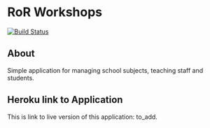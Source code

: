RoR Workshops
================

[![Build Status](https://travis-ci.org/Kacper3331/Poznan_Workshop_2015.svg?branch=master)](https://travis-ci.org/Kacper3331/Poznan_Workshop_2015)

## About

Simple application for managing school subjects, teaching staff and students.

## Heroku link to Application

This is link to live version of this application: to_add.
